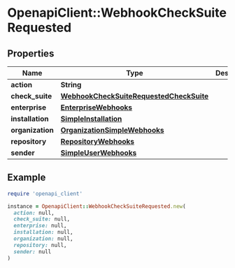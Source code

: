 # OpenapiClient::WebhookCheckSuiteRequested

## Properties

| Name | Type | Description | Notes |
| ---- | ---- | ----------- | ----- |
| **action** | **String** |  |  |
| **check_suite** | [**WebhookCheckSuiteRequestedCheckSuite**](WebhookCheckSuiteRequestedCheckSuite.md) |  |  |
| **enterprise** | [**EnterpriseWebhooks**](EnterpriseWebhooks.md) |  | [optional] |
| **installation** | [**SimpleInstallation**](SimpleInstallation.md) |  | [optional] |
| **organization** | [**OrganizationSimpleWebhooks**](OrganizationSimpleWebhooks.md) |  | [optional] |
| **repository** | [**RepositoryWebhooks**](RepositoryWebhooks.md) |  |  |
| **sender** | [**SimpleUserWebhooks**](SimpleUserWebhooks.md) |  |  |

## Example

```ruby
require 'openapi_client'

instance = OpenapiClient::WebhookCheckSuiteRequested.new(
  action: null,
  check_suite: null,
  enterprise: null,
  installation: null,
  organization: null,
  repository: null,
  sender: null
)
```

